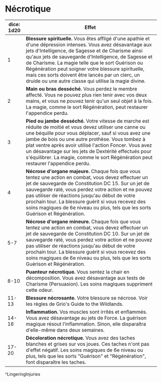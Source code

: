 # Nécrotique

| dice: 1d20 | Effet                                                                                                                                                                                                                                                                                                                                                                                                                                                |
| ---------- | ---------------------------------------------------------------------------------------------------------------------------------------------------------------------------------------------------------------------------------------------------------------------------------------------------------------------------------------------------------------------------------------------------------------------------------------------------- |
| 1          | **Blessure spirituelle.** Vous êtes affligé d'une apathie et d'une dépression intenses. Vous avez désavantage aux jets d'Intelligence, de Sagesse et de Charisme ainsi qu'aux jets de sauvegarde d'Intelligence, de Sagesse et de Charisme. La magie telle que le sort Guérison ou Régénération peut soigner votre blessure spirituelle, mais ces sorts doivent être lancés par un clerc, un druide ou une autre classe qui utilise la magie divine. |
| 2          | **Main ou bras desséché.** Vous perdez le membre affecté. Vous ne pouvez plus rien tenir avec vos deux mains, et vous ne pouvez tenir qu'un seul objet à la fois. La magie, comme le sort Régénération, peut restaurer l'appendice perdu.                                                                                                                                                                                                            |
| 3          | **Pied ou jambe desséché.** Votre vitesse de marche est réduite de moitié et vous devez utiliser une canne ou une béquille pour vous déplacer, sauf si vous avez une jambe de bois ou une autre prothèse. Vous tombez à plat ventre après avoir utilisé l'action Foncer. Vous avez un désavantage sur les jets de Dextérité effectués pour s'équilibrer. La magie, comme le sort Régénération peut restaurer l'appendice perdu.                      |
| 4          | **Nécrose d'organe majeure.** Chaque fois que vous tentez une action en combat, vous devez effectuer un jet de sauvegarde de Constitution DC 15. Sur un jet de sauvegarde raté, vous perdez votre action et ne pouvez pas utiliser de réactions jusqu'au début de votre prochain tour. La blessure guérit si vous recevez des soins magiques de 6e niveau ou plus, tels que les sorts Guérison et Régénération.                                      |
| 5-7        | **Nécrose d'organe mineure.** Chaque fois que vous tentez une action en combat, vous devez effectuer un jet de sauvegarde de Constitution DC 10. Sur un jet de sauvegarde raté, vous perdez votre action et ne pouvez pas utiliser de réactions jusqu'au début de votre prochain tour. La blessure guérit si vous recevez des soins magiques de 6e niveau ou plus, tels que les sorts Guérison et Régénération.                                      |
| 8-10       | **Puanteur nécrotique.** Vous sentez la chair en décomposition. Vous avez désavantage aux tests de Charisme (Persuasion). Les soins magiques suppriment cette odeur.                                                                                                                                                                                                                                                                                 |
| 11-13      | **Blessure nécrosante.** Votre blessure se nécrose. Voir les règles de Grio's Guide to the Wildlands.                                                                                                                                                                                                                                                                                                                                                |
| 14-16      | **Inflammation.** Vos muscles sont irrités et enflammés. Vous avez désavantage au jets de Force. La guérison magique résout l'inflammation. Sinon, elle disparaîtra d'elle-même dans deux semaines.                                                                                                                                                                                                                                                  |
| 17-20      | **Décoloration nécrotique.** Vous avez des taches blanches et grises sur vos joues. Ces taches n'ont pas d'effet négatif. Les soins magiques de 6e niveau ou plus, tels que les sorts "Guérison" et "Régénération", font disparaître les taches.                                                                                                                                                                                                     |
^LingeringInjuries